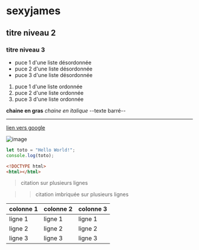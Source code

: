 # sexyjames
## titre niveau 2
### titre niveau 3

+ puce 1 d'une liste désordonnée
+ puce 2 d'une liste désordonnée
+ puce 3 d'une liste désordonnée

1. puce 1 d'une liste ordonnée
2. puce 2 d'une liste ordonnée
3. puce 3 d'une liste ordonnée

**chaine en gras**
*chaine en italique*
--texte barré--

---

[lien vers google](https://www.google.com)

![image](https://www.google.com/images/branding/googlelogo/1x/googlelogo_color_272x92dp.png)

```javascript
let toto = "Hello World!";
console.log(toto);
```

```html
<!DOCTYPE html>
<html></html>
```

> citation 
> sur plusieurs lignes

> > citation imbriquée
> > sur plusieurs lignes

| colonne 1 | colonne 2 | colonne 3 |
|-----------|-----------|-----------|
| ligne 1   | ligne 1   | ligne 1   |
| ligne 2   | ligne 2   | ligne 2   |
| ligne 3   | ligne 3   | ligne 3   |

 